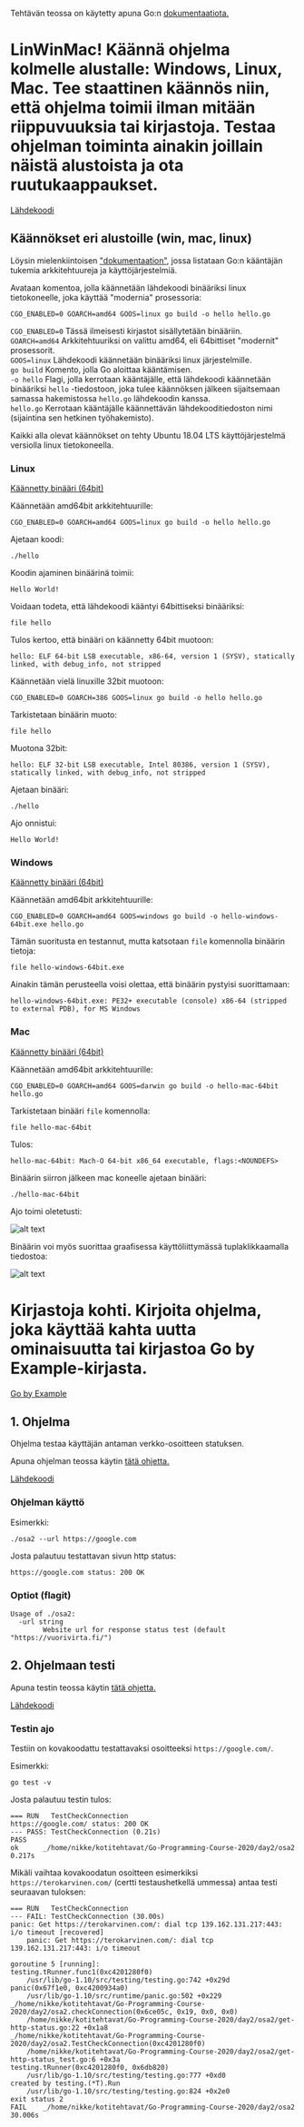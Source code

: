 Tehtävän teossa on käytetty apuna Go:n [dokumentaatiota.](https://golang.org/doc/)

# LinWinMac! Käännä ohjelma kolmelle alustalle: Windows, Linux, Mac. Tee staattinen käännös niin, että ohjelma toimii ilman mitään riippuvuuksia tai kirjastoja. Testaa ohjelman toiminta ainakin joillain näistä alustoista ja ota ruutukaappaukset.

[Lähdekoodi](https://github.com/nikke845/Go-Programming-Course-2020/blob/master/day2/osa1/hello.go)

## Käännökset eri alustoille (win, mac, linux)

Löysin mielenkiintoisen ["dokumentaation"](https://gist.github.com/asukakenji/f15ba7e588ac42795f421b48b8aede63), jossa listataan Go:n kääntäjän tukemia arkkitehtuureja ja käyttöjärjestelmiä.

Avataan komentoa, jolla käännetään lähdekoodi binääriksi linux tietokoneelle, joka käyttää "modernia" prosessoria:

    CGO_ENABLED=0 GOARCH=amd64 GOOS=linux go build -o hello hello.go

`CGO_ENABLED=0` Tässä ilmeisesti kirjastot sisällytetään binääriin.<br>
`GOARCH=amd64` Arkkitehtuuriksi on valittu amd64, eli 64bittiset "modernit" prosessorit.<br>
`GOOS=linux` Lähdekoodi käännetään binääriksi linux järjestelmille.<br>
`go build` Komento, jolla Go aloittaa kääntämisen.<br>
`-o hello` Flagi, jolla kerrotaan kääntäjälle, että lähdekoodi käännetään binääriksi `hello` -tiedostoon, joka tulee käännöksen jälkeen sijaitsemaan samassa hakemistossa `hello.go` lähdekoodin kanssa.<br>
`hello.go` Kerrotaan kääntäjälle käännettävän lähdekooditiedoston nimi (sijaintina sen hetkinen työhakemisto).<br>

Kaikki alla olevat käännökset on tehty Ubuntu 18.04 LTS käyttöjärjestelmä versiolla linux tietokoneella.

### Linux

[Käännetty binääri (64bit)](https://github.com/nikke845/Go-Programming-Course-2020/blob/master/day2/osa1/hello)

Käännetään amd64bit arkkitehtuurille:

    CGO_ENABLED=0 GOARCH=amd64 GOOS=linux go build -o hello hello.go

Ajetaan koodi:

    ./hello

Koodin ajaminen binäärinä toimii:

    Hello World!

Voidaan todeta, että lähdekoodi kääntyi 64bittiseksi binääriksi:

    file hello

Tulos kertoo, että binääri on käännetty 64bit muotoon:

    hello: ELF 64-bit LSB executable, x86-64, version 1 (SYSV), statically linked, with debug_info, not stripped

Käännetään vielä linuxille 32bit muotoon:

    CGO_ENABLED=0 GOARCH=386 GOOS=linux go build -o hello hello.go

Tarkistetaan binäärin muoto:

    file hello

Muotona 32bit:

    hello: ELF 32-bit LSB executable, Intel 80386, version 1 (SYSV), statically linked, with debug_info, not stripped

Ajetaan binääri:

    ./hello

Ajo onnistui:

    Hello World!

### Windows

[Käännetty binääri (64bit)](https://github.com/nikke845/Go-Programming-Course-2020/blob/master/day2/osa1/hello-windows-64bit.exe)

Käännetään amd64bit arkkitehtuurille:

    CGO_ENABLED=0 GOARCH=amd64 GOOS=windows go build -o hello-windows-64bit.exe hello.go

Tämän suoritusta en testannut, mutta katsotaan `file` komennolla binäärin tietoja:

    file hello-windows-64bit.exe

Ainakin tämän perusteella voisi olettaa, että binäärin pystyisi suorittamaan:

    hello-windows-64bit.exe: PE32+ executable (console) x86-64 (stripped to external PDB), for MS Windows

### Mac

[Käännetty binääri (64bit)](https://github.com/nikke845/Go-Programming-Course-2020/blob/master/day2/osa1/hello-mac-64bit)

Käännetään amd64bit arkkitehtuurille:

    CGO_ENABLED=0 GOARCH=amd64 GOOS=darwin go build -o hello-mac-64bit hello.go

Tarkistetaan binääri `file` komennolla:

    file hello-mac-64bit

Tulos:

    hello-mac-64bit: Mach-O 64-bit x86_64 executable, flags:<NOUNDEFS>

Binäärin siirron jälkeen mac koneelle ajetaan binääri:

    ./hello-mac-64bit

Ajo toimi oletetusti:

![alt text](https://github.com/nikke845/Go-Programming-Course-2020/blob/master/day2/osa1/mac_run.jpg "Binäärin suoritus terminaalilla")

Binäärin voi myös suorittaa graafisessa käyttöliittymässä tuplaklikkaamalla tiedostoa:

![alt text](https://github.com/nikke845/Go-Programming-Course-2020/blob/master/day2/osa1/doubleclick.jpg "Binäärin suoritus tuplaklikkaamalla")<br>

# Kirjastoja kohti. Kirjoita ohjelma, joka käyttää kahta uutta ominaisuutta tai kirjastoa Go by Example-kirjasta.

[Go by Example](https://gobyexample.com/)

## 1. Ohjelma

Ohjelma testaa käyttäjän antaman verkko-osoitteen statuksen.

Apuna ohjelman teossa käytin [tätä ohjetta.](https://gobyexample.com/http-clients)

[Lähdekoodi](https://github.com/nikke845/Go-Programming-Course-2020/blob/master/day2/osa2/get-http-status.go)

### Ohjelman käyttö

Esimerkki:

    ./osa2 --url https://google.com

Josta palautuu testattavan sivun http status:

    https://google.com status: 200 OK

### Optiot (flagit)

```
Usage of ./osa2:
  -url string
    	Website url for response status test (default "https://vuorivirta.fi/")
```

## 2. Ohjelmaan testi

Apuna testin teossa käytin [tätä ohjetta.](https://gobyexample.com/testing)

[Lähdekoodi](https://github.com/nikke845/Go-Programming-Course-2020/blob/master/day2/osa2/get-http-status_test.go)

### Testin ajo

Testiin on kovakoodattu testattavaksi osoitteeksi `https://google.com/`.

Esimerkki:

    go test -v

Josta palautuu testin tulos:

```
=== RUN   TestCheckConnection
https://google.com/ status: 200 OK
--- PASS: TestCheckConnection (0.21s)
PASS
ok  	_/home/nikke/kotitehtavat/Go-Programming-Course-2020/day2/osa2	0.217s
```

Mikäli vaihtaa kovakoodatun osoitteen esimerkiksi `https://terokarvinen.com/` (certti testaushetkellä ummessa) antaa testi seuraavan tuloksen:

```
=== RUN   TestCheckConnection
--- FAIL: TestCheckConnection (30.00s)
panic: Get https://terokarvinen.com/: dial tcp 139.162.131.217:443: i/o timeout [recovered]
	panic: Get https://terokarvinen.com/: dial tcp 139.162.131.217:443: i/o timeout

goroutine 5 [running]:
testing.tRunner.func1(0xc4201280f0)
	/usr/lib/go-1.10/src/testing/testing.go:742 +0x29d
panic(0x67f1e0, 0xc4200934a0)
	/usr/lib/go-1.10/src/runtime/panic.go:502 +0x229
_/home/nikke/kotitehtavat/Go-Programming-Course-2020/day2/osa2.checkConnection(0x6ce05c, 0x19, 0x0, 0x0)
	/home/nikke/kotitehtavat/Go-Programming-Course-2020/day2/osa2/get-http-status.go:22 +0x1a8
_/home/nikke/kotitehtavat/Go-Programming-Course-2020/day2/osa2.TestCheckConnection(0xc4201280f0)
	/home/nikke/kotitehtavat/Go-Programming-Course-2020/day2/osa2/get-http-status_test.go:6 +0x3a
testing.tRunner(0xc4201280f0, 0x6db820)
	/usr/lib/go-1.10/src/testing/testing.go:777 +0xd0
created by testing.(*T).Run
	/usr/lib/go-1.10/src/testing/testing.go:824 +0x2e0
exit status 2
FAIL	_/home/nikke/kotitehtavat/Go-Programming-Course-2020/day2/osa2	30.006s

```